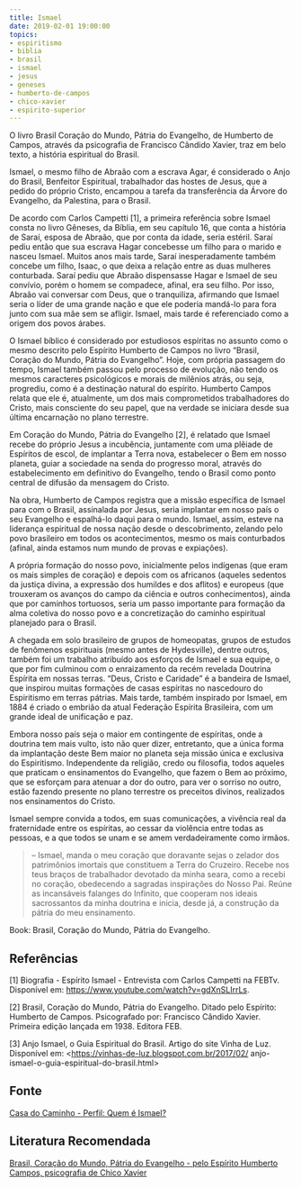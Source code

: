 ```yaml
---
title: Ismael
date: 2019-02-01 19:00:00
topics: 
- espiritismo
- biblia
- brasil
- ismael
- jesus
- geneses
- humberto-de-campos
- chico-xavier
- espirito-superior
---
```


O livro Brasil Coração do Mundo, Pátria do Evangelho, de Humberto de Campos,
através da psicografia de Francisco Cândido Xavier, traz em belo texto, a
história espiritual do Brasil.

Ismael, o mesmo filho de Abraão com a escrava Agar, é considerado o Anjo do
Brasil, Benfeitor Espiritual, trabalhador das hostes de Jesus, que a pedido do
próprio Cristo, encampou a tarefa da transferência da Árvore do Evangelho, da
Palestina, para o Brasil.

De acordo com Carlos Campetti [1], a primeira referência sobre Ismael consta no
livro Gêneses, da Bíblia, em seu capítulo 16, que conta a história de Saraí,
esposa de Abraão, que por conta da idade, seria estéril. Saraí pediu então que
sua escrava Hagar concebesse um filho para o marido e nasceu Ismael. Muitos anos
mais tarde, Saraí inesperadamente também concebe um filho, Isaac, o que deixa a
relação entre as duas mulheres conturbada. Saraí pediu que Abraão dispensasse
Hagar e Ismael de seu convívio, porém o homem se compadece, afinal, era seu
filho. Por isso, Abraão vai conversar com Deus, que o tranquiliza, afirmando que
Ismael seria o líder de uma grande nação e que ele poderia mandá-lo para fora
junto com sua mãe sem se afligir. Ismael, mais tarde é referenciado como a
origem dos povos árabes.

O Ismael bíblico é considerado por estudiosos espíritas no assunto como o mesmo
descrito pelo Espírito Humberto de Campos no livro “Brasil, Coração do Mundo,
Pátria do Evangelho”. Hoje, com própria passagem do tempo, Ismael também passou
pelo processo de evolução, não tendo os mesmos caracteres psicológicos e morais
de milênios atrás, ou seja, progrediu, como é a destinação natural do espírito.
Humberto Campos relata que ele é, atualmente, um dos mais comprometidos
trabalhadores do Cristo, mais consciente do seu papel, que na verdade se
iniciara desde sua última encarnação no plano terrestre.

Em Coração do Mundo, Pátria do Evangelho [2], é relatado que Ismael recebe do
próprio Jesus a incubência, juntamente com uma plêiade de Espíritos de escol, de
implantar a Terra nova, estabelecer o Bem em nosso planeta, guiar a sociedade na
senda do progresso moral, através do estabelecimento em definitivo do Evangelho,
tendo o Brasil como ponto central de difusão da mensagem do Cristo.

Na obra, Humberto de Campos registra que a missão específica de Ismael para com
o Brasil, assinalada por Jesus, seria implantar em nosso país o seu Evangelho e
espalhá-lo daqui para o mundo. Ismael, assim, esteve na liderança espiritual de
nossa nação desde o descobrimento, zelando pelo povo brasileiro em todos os
acontecimentos, mesmo os mais conturbados (afinal, ainda estamos num mundo de
provas e expiações).

A própria formação do nosso povo, inicialmente pelos indígenas (que eram os mais
simples de coração) e depois com os africanos (aqueles sedentos da justiça
divina, a expressão dos humildes e dos aflitos) e europeus (que trouxeram os
avanços do campo da ciência e outros conhecimentos), ainda que por caminhos
tortuosos, seria um passo importante para formação da alma coletiva do nosso
povo e a concretização do caminho espiritual planejado para o Brasil.

A chegada em solo brasileiro de grupos de homeopatas, grupos de estudos de
fenômenos espirituais (mesmo antes de Hydesville), dentre outros, também foi um
trabalho atribuído aos esforços de Ismael e sua equipe, o que por fim culminou
com o enraizamento da recém revelada Doutrina Espírita em nossas terras. “Deus,
Cristo e Caridade” é a bandeira de Ismael, que inspirou muitas formações de
casas espíritas no nascedouro do Espiritismo em terras pátrias. Mais tarde,
também inspirado por Ismael, em 1884 é criado o embrião da atual Federação
Espírita Brasileira, com um grande ideal de unificação e paz.

Embora nosso país seja o maior em contingente de espíritas, onde a doutrina tem
mais vulto, isto não quer dizer, entretanto, que a única forma da implantação
deste Bem maior no planeta seja missão única e exclusiva do Espiritismo.
Independente da religião, credo ou filosofia, todos aqueles que praticam o
ensinamentos do Evangelho, que fazem o Bem ao próximo, que se esforçam para
atenuar a dor do outro, para ver o sorriso no outro, estão fazendo presente no
plano terrestre os preceitos divinos, realizados nos ensinamentos do Cristo.

Ismael sempre convida a todos, em suas comunicações, a vivência real da
fraternidade entre os espíritas, ao cessar da violência entre todas as pessoas,
e a que todos se unam e se amem verdadeiramente como irmãos.

> – Ismael, manda o meu coração que doravante sejas o zelador dos patrimônios
imortais que constituem a Terra do Cruzeiro. Recebe nos teus braços de
trabalhador devotado da minha seara, como a recebi no coração, obedecendo a
sagradas inspirações do Nosso Pai. Reúne as incansáveis falanges do Infinito,
que cooperam nos ideais sacrossantos da minha doutrina e inicia, desde já, a
construção da pátria do meu ensinamento.

Book: Brasil, Coração do Mundo, Pátria do Evangelho.

## Referências
[1] Biografia - Espírito Ismael - Entrevista com Carlos Campetti na FEBTv.
Disponível em: <https://www.youtube.com/watch?v=gdXnSLIrrLs>.

[2] Brasil, Coração do Mundo, Pátria do Evangelho. Ditado pelo Espírito:
Humberto de Campos. Psicografado por: Francisco Cândido Xavier. Primeira edição
lançada em 1938. Editora FEB.

[3] Anjo Ismael, o Guia Espiritual do Brasil. Artigo do site Vinha de Luz.
Disponível em: <https://vinhas-de-luz.blogspot.com.br/2017/02/
anjo-ismael-o-guia-espiritual-do-brasil.html>

## Fonte
[Casa do Caminho - Perfil: Quem é Ismael?](https://casadocaminho-pae.org.br/temas-doutrinarios/perfil-quem-e-ismael)

## Literatura Recomendada
[Brasil, Coração do Mundo, Pátria do Evangelho - pelo Espírito Humberto Campos,
psicografia de Chico Xavier](/books/brasil-coracao-mundo)
